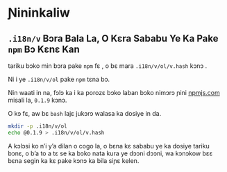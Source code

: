 # Ɲininkaliw

## `.i18n/v` Bɔra Bala La, O Kɛra Sababu Ye Ka Pake `npm` Bɔ Kɛnɛ Kan

tariku bɔko min bɔra pake `npm` fɛ , o bɛ mara `.i18n/v/ol/v.hash` kɔnɔ .

Ni i ye `.i18n/v/ol` pake `npm` tɛna bɔ.

Nin waati in na, fɔlɔ ka i ka porozɛ bɔko laban bɔko nimɔrɔ ɲini [npmjs.com](//npmjs.com) misali la, `0.1.9` kɔnɔ.

O kɔ fɛ, aw bɛ `bash` lajɛ jukɔrɔ walasa ka dosiye in da.

```bash
mkdir -p .i18n/v/ol
echo @0.1.9 > .i18n/v/ol/v.hash
```

A kɔlɔsi ko n’i y’a dilan o cogo la, o bɛna kɛ sababu ye ka dosiye tariku bɔnɛ, o b’a to a tɛ se ka bɔko nata kura ye dɔɔni dɔɔni, wa kɔnɔkow bɛɛ bɛna segin ka kɛ pake kɔnɔ ka bila siɲɛ kelen.